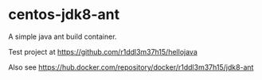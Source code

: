 # centos-jdk8-ant

A simple java ant build container.

Test project at https://github.com/r1ddl3m37h15/hellojava

Also see https://hub.docker.com/repository/docker/r1ddl3m37h15/jdk8-ant
